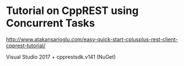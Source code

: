 # Tutorial on CppREST using Concurrent Tasks
http://www.atakansarioglu.com/easy-quick-start-cplusplus-rest-client-cpprest-tutorial/

Visual Studio 2017 + cpprestsdk.v141 (NuGet)
